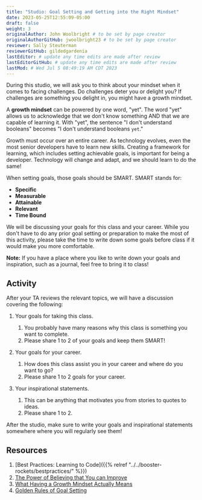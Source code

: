 ```yaml
---
title: "Studio: Goal Setting and Getting into the Right Mindset"
date: 2023-05-25T12:55:09-05:00
draft: false
weight: 3
originalAuthor: John Woolbright # to be set by page creator
originalAuthorGitHub: jwoolbright23 # to be set by page creator
reviewer: Sally Steuterman 
reviewerGitHub: gildedgardenia 
lastEditor: # update any time edits are made after review
lastEditorGitHub: # update any time edits are made after review
lastMod: # Wed Jul 5 08:49:19 AM CDT 2023
---
```


During this studio, we will ask you to think about your mindset when it comes to facing challenges. Do challenges deter you or delight you? If challenges are something you delight in, you might have a growth mindset.

A **growth mindset** can be powered by one word, "yet". The word "yet" allows us to acknowledge that we don't know something AND that we are capable of learning it. With "yet", the sentence "I don't understand booleans" becomes "I don't understand booleans `yet`."

Growth must occur over an entire career. As technology evolves, even the most senior developers have to learn new skills. Creating a framework for learning, which includes setting achievable goals, is important for being a developer. Technology will change and adapt, and we should learn to do the same!

When setting goals, those goals should be SMART. SMART stands for:

- **Specific**
- **Measurable**
- **Attainable**
- **Relevant**
- **Time Bound**

We will be discussing your goals for this class and your career. While you don't have to do any prior goal setting or preparation to make the most of this activity, please take the time to write down some goals before class if it would make you more comfortable.

**Note:**
If you have a place where you like to write down your goals and inspiration, such as a journal, feel free to bring it to class!

## Activity

After your TA reviews the relevant topics, we will have a discussion covering the following:

1. Your goals for taking this class.
    1. You probably have many reasons why this class is something you want to complete.
    1. Please share 1 to 2 of your goals and keep them SMART!

2. Your goals for your career.
    1. How does this class assist you in your career and where do you want to go?
    1. Please share 1 to 2 goals for your career.

3. Your inspirational statements.
    1. This can be anything that motivates you from stories to quotes to ideas.
    1. Please share 1 to 2.

After the studio, make sure to write your goals and inspirational statements somewhere where you will regularly see them!

## Resources
1. [Best Practices: Learning to Code]({{% relref "../../booster-rockets/bestpractices/" %}})
2. [The Power of Believing that You can Improve](https://www.ted.com/talks/carol_dweck_the_power_of_believing_that_you_can_improve/)
3. [What Having a Growth Mindset Actually Means](https://hbr.org/2016/01/what-having-a-growth-mindset-actually-means/)
4. [Golden Rules of Goal Setting](https://www.mindtools.com/pages/article/newHTE_90.htm)